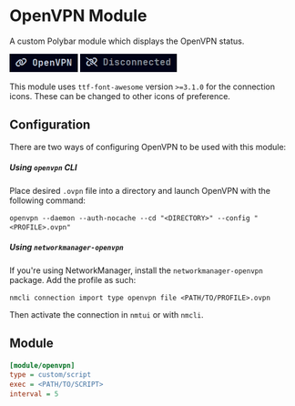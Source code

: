 # OpenVPN Module 
A custom Polybar module which  displays the OpenVPN status.

![](Images/connected.png) ![](Images/disconnected.png)

This module uses `ttf-font-awesome` version `>=3.1.0` for the connection icons. These can be changed to other icons of preference.

## Configuration
There are two ways of configuring OpenVPN to be used with this module:
##### Using `openvpn` CLI
Place desired `.ovpn` file into a directory and launch OpenVPN with the following command:
 ```shell
 openvpn --daemon --auth-nocache --cd "<DIRECTORY>" --config "<PROFILE>.ovpn"
 ```
##### Using `networkmanager-openvpn`
If you're using NetworkManager, install the `networkmanager-openvpn` package.
Add the profile as such:
```shell
nmcli connection import type openvpn file <PATH/TO/PROFILE>.ovpn
```
Then activate the connection in `nmtui` or with `nmcli`.

 ## Module
 ```ini
 [module/openvpn]
type = custom/script
exec = <PATH/TO/SCRIPT>
interval = 5
 ```


